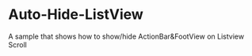 Auto-Hide-ListView
==================

A sample that shows how to show/hide ActionBar&amp;FootView on Listview Scroll

